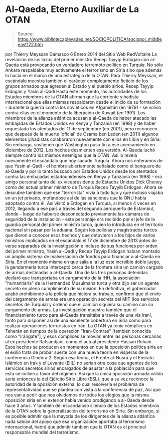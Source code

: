 # Al-Qaeda, Eterno Auxiliar de La OTAN

> Source: https://www.bibliotecapleyades.net/SOCIOPOLITICA/sociopol_middleeast122.htm

por Thierry Meyssan
Damasco
6 Enero 2014
del Sitio Web
RedVoltaire
La revelación de los
lazos del primer ministro Recep Tayyip Erdogan con
al-Qaeda está provocando un verdadero terremoto político
en Turquía.
No sólo Ankara respaldaba
muy activamente el terrorismo en Siria sino que además
lo hacía en el marco de una estrategia de la OTAN.
Para Thierry Meyssan, el
escándalo muestra también el carácter completamente
ficticio de los grupos armados que agreden al Estado y
el pueblo sirios.
Recep Tayyip Erdogan y Yasin
al-Qadi
Hasta este momento, las autoridades de los Estados miembros de la OTAN
afirman que la corriente yihadista internacional que ellas mismas
respaldaron desde el inicio de su formación - durante la guerra contra los
soviéticos en Afganistán (en 1979) - se volvió contra ellas en el momento de
la liberación de Kuwait (en 1991).
Los miembros de la alianza atlántica acusan a
al-Qaeda de haber atacado las embajadas de Estados Unidos en Kenya y
Tanzania (en 1998) y de haber orquestado los
atentados del 11 de septiembre (en 2001), pero reconocen que
después de la muerte 'oficial' de Osama ben Laden (en 2011) algunos
elementos yihadistas colaboraron nuevamente con ellos en Libia y en Siria.
Sin embargo, sostienen que Washington puso fin a
ese acercamiento en diciembre de 2012.
Los hechos desmienten esa versión. Al-Qaeda
luchó siempre contra los mismos enemigos que la OTAN. Así lo revela
nuevamente el escándalo que hoy sacude Turquía.
Ahora nos enteramos de que
Yasin al-Qadi - el hombre abiertamente
señalado como el banquero de al-Qaeda y por lo tanto buscado por Estados
Unidos desde los atentados contra las embajadas estadounidenses en Kenya y
Tanzania (en 1998) - era amigo personal tanto del ex vicepresidente de
Estados Unidos
Dick Cheney como del actual primer
ministro de Turquía Recep Tayyib Erdogan.
Ahora se descubre también que ese "terrorista"
vivía a todo lujo y que incluso viajaba en un jet privado, mofándose así de
las sanciones que la ONU había adoptado contra él.
Así visitó a Erdogan en Turquía, al menos 4
veces en 2012, llegando a ese país a través del segundo aeropuerto de
Estambul, donde - luego de haberse desconectado previamente las cámaras de
seguridad de la instalación - este personaje era recibido por el jefe de la
guardia personal del primer ministro turco, quien lo introducía en el
territorio nacional sin pasar por la aduana.
Según los policías y magistrados turcos que dieron a conocer esos hechos y
que detuvieron a los hijos de varios ministros implicados en el escándalo el
17 de diciembre de 2013 antes de verse separados de la investigación e
incluso de sus funciones por orden del primer ministro, Yasin al-Qadi y
Recep Tayyip Erdogan habían montado un amplio sistema de malversación de
fondos para financiar a al-Qaeda en Siria.
En el momento mismo en que salía a la luz este increíble doble juego, la
gendarmería turca interceptó cerca de la frontera siria un camión cargado de
armas destinadas a al-Qaeda.
Una de las tres personas detenidas declaró que
transportaba un cargamento de la IHH, la asociación "humanitaria" de la
Hermandad Musulmana turca y otra dijo ser un agente secreto en pleno
cumplimiento de su misión.
En definitiva, el gobernador acabó prohibiendo a
la policía que hiciera su trabajo, confirmó que el envío del cargamento de
armas era una operación secreta del MIT (los servicios secretos de Turquía)
y ordenó que el camión siguiera su camino
con su cargamento de armas.
La investigación muestra también que el financiamiento turco para al-Qaeda
transitaba a través de una vía iraní, tanto para disponer así de una
excelente cobertura en Siria como para realizar operaciones terroristas en
Irán.
La OTAN ya tenía cómplices en Teherán en
tiempos de la operación "Irán-Contras" [también conocida como "Irángate"], y
esos cómplices se movían entre las personas cercanas al ex presidente
Rafsandjani, como el actual presidente Hassan Rohani.
Esos hechos se producen en momentos en que la oposición política siria en el
exilio trata de probar suerte con una nueva teoría
en vísperas de la conferencia Ginebra 2.
Según esa teoría, el
Frente al-Nusra y el
Emirato Islámico en Irak y el Levante (EIIL)
no serían otra cosa que agentes de los servicios secretos sirios encargados
de asustar a la población para que esta se incline a favor del régimen.
Así que la única oposición armada válida sería
entonces la del
Ejército Sirio Libre (ESL), que a su vez
reconoce la autoridad de la oposición externa, lo cual resolvería el
problema de representatividad que se plantea con vista a la conferencia de
paz,
Así que nos van a pedir que nos olvidemos de todos los elogios que la misma
oposición siria en el exterior había venido prodigando a al-Qaeda desde hace
3 años. Y también del escandaloso silencio de los Estados miembros de la
OTAN sobre la generalización del terrorismo en Siria.
Sin embargo, si es posible admitir que la mayoría de los dirigentes de la
alianza atlántica nada sabían del apoyo que esa organización aportaba al
terrorismo internacional, habrá que admitir también que la OTAN es el
principal responsable mundial del terrorismo.
